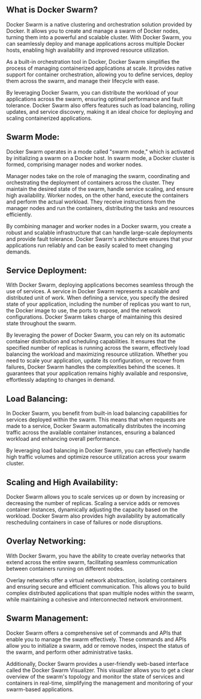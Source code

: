 [//]: # (Introduction to Docker Swarm)

## What is Docker Swarm?
Docker Swarm is a native clustering and orchestration solution provided by Docker. It allows you to create and manage a swarm of Docker nodes, turning them into a powerful and scalable cluster. With Docker Swarm, you can seamlessly deploy and manage applications across multiple Docker hosts, enabling high availability and improved resource utilization.

As a built-in orchestration tool in Docker, Docker Swarm simplifies the process of managing containerized applications at scale. It provides native support for container orchestration, allowing you to define services, deploy them across the swarm, and manage their lifecycle with ease.

By leveraging Docker Swarm, you can distribute the workload of your applications across the swarm, ensuring optimal performance and fault tolerance. Docker Swarm also offers features such as load balancing, rolling updates, and service discovery, making it an ideal choice for deploying and scaling containerized applications.


## Swarm Mode:
Docker Swarm operates in a mode called "swarm mode," which is activated by initializing a swarm on a Docker host. In swarm mode, a Docker cluster is formed, comprising manager nodes and worker nodes.

Manager nodes take on the role of managing the swarm, coordinating and orchestrating the deployment of containers across the cluster. They maintain the desired state of the swarm, handle service scaling, and ensure high availability.
Worker nodes, on the other hand, execute the containers and perform the actual workload. They receive instructions from the manager nodes and run the containers, distributing the tasks and resources efficiently.

By combining manager and worker nodes in a Docker swarm, you create a robust and scalable infrastructure that can handle large-scale deployments and provide fault tolerance. Docker Swarm's architecture ensures that your applications run reliably and can be easily scaled to meet changing demands.
 

## Service Deployment:
With Docker Swarm, deploying applications becomes seamless through the use of services. A service in Docker Swarm represents a scalable and distributed unit of work.
When defining a service, you specify the desired state of your application, including the number of replicas you want to run, the Docker image to use, the ports to expose, and the network configurations. Docker Swarm takes charge of maintaining this desired state throughout the swarm.

By leveraging the power of Docker Swarm, you can rely on its automatic container distribution and scheduling capabilities. It ensures that the specified number of replicas is running across the swarm, effectively load balancing the workload and maximizing resource utilization.
Whether you need to scale your application, update its configuration, or recover from failures, Docker Swarm handles the complexities behind the scenes. It guarantees that your application remains highly available and responsive, effortlessly adapting to changes in demand.


## Load Balancing:
In Docker Swarm, you benefit from built-in load balancing capabilities for services deployed within the swarm. 
This means that when requests are made to a service, Docker Swarm automatically distributes the incoming traffic across the available container instances, ensuring a balanced workload and enhancing overall performance. 

By leveraging load balancing in Docker Swarm, you can effectively handle high traffic volumes and optimize resource utilization across your swarm cluster.


## Scaling and High Availability:
Docker Swarm allows you to scale services up or down by increasing or decreasing the number of replicas.
Scaling a service adds or removes container instances, dynamically adjusting the capacity based on the workload.
Docker Swarm also provides high availability by automatically rescheduling containers in case of failures or node disruptions.


## Overlay Networking:
With Docker Swarm, you have the ability to create overlay networks that extend across the entire swarm, facilitating seamless communication between containers running on different nodes. 

Overlay networks offer a virtual network abstraction, isolating containers and ensuring secure and efficient communication. 
This allows you to build complex distributed applications that span multiple nodes within the swarm, while maintaining a cohesive and interconnected network environment.


## Swarm Management:
Docker Swarm offers a comprehensive set of commands and APIs that enable you to manage the swarm effectively. These commands and APIs allow you to initialize a swarm, add or remove nodes, inspect the status of the swarm, and perform other administrative tasks. 

Additionally, Docker Swarm provides a user-friendly web-based interface called the Docker Swarm Visualizer. This visualizer allows you to get a clear overview of the swarm's topology and monitor the state of services and containers in real-time, simplifying the management and monitoring of your swarm-based applications.